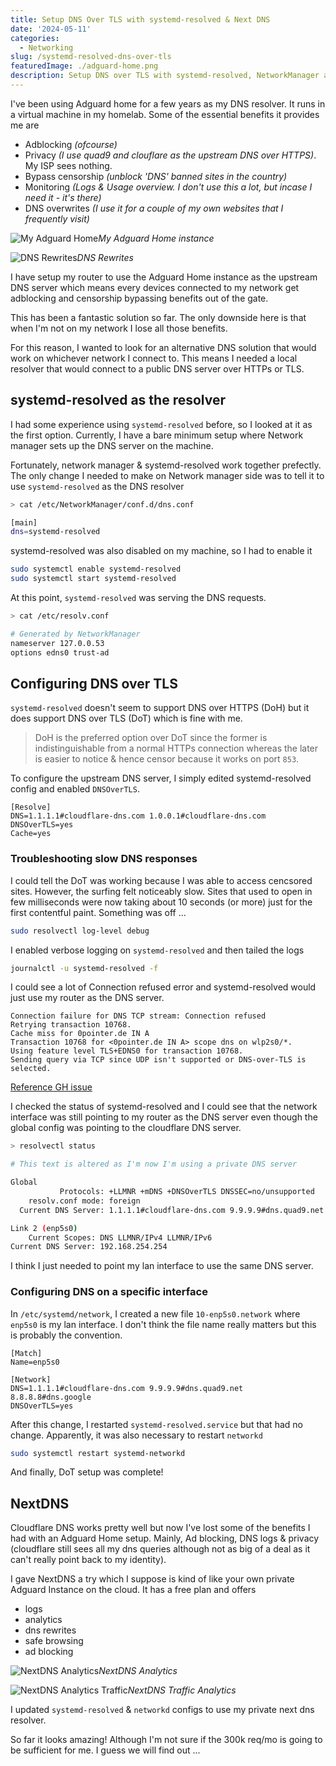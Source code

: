 ```yaml
---
title: Setup DNS Over TLS with systemd-resolved & Next DNS
date: '2024-05-11'
categories:
  - Networking
slug: /systemd-resolved-dns-over-tls
featuredImage: ./adguard-home.png
description: Setup DNS over TLS with systemd-resolved, NetworkManager and NextDNS
---
```


I've been using Adguard home for a few years as my DNS resolver.
It runs in a virtual machine in my homelab.
Some of the essential benefits it provides me are

- Adblocking _(ofcourse)_
- Privacy _(I use quad9 and clouflare as the upstream DNS over HTTPS)_. My ISP sees nothing.
- Bypass censorship _(unblock 'DNS' banned sites in the country)_
- Monitoring _(Logs & Usage overview. I don't use this a lot, but incase I need it - it's there)_
- DNS overwrites _(I use it for a couple of my own websites that I frequently visit)_

![My Adguard Home](./adguard-home.png)_My Adguard Home instance_

![DNS Rewrites](./adguard-dns-rewrites.png)_DNS Rewrites_

I have setup my router to use the Adguard Home instance as the upstream DNS server
which means every devices connected to my network get adblocking and censorship bypassing benefits
out of the gate.

This has been a fantastic solution so far. The only downside here is that when I'm
not on my network I lose all those benefits.

For this reason, I wanted to look for an alternative DNS solution that would work on whichever network I connect to.
This means I needed a local resolver that would connect to a public DNS server over HTTPs or TLS.

## systemd-resolved as the resolver

I had some experience using `systemd-resolved` before, so I looked at it as the first option.
Currently, I have a bare minimum setup where Network manager sets up the DNS server on the machine.

Fortunately, network manager & systemd-resolved work together prefectly. The only change I needed
to make on Network manager side was to tell it to use `systemd-resolved` as the DNS resolver

```bash
> cat /etc/NetworkManager/conf.d/dns.conf

[main]
dns=systemd-resolved
```

systemd-resolved was also disabled on my machine, so I had to enable it

```bash
sudo systemctl enable systemd-resolved
sudo systemctl start systemd-resolved
```

At this point, `systemd-resolved` was serving the DNS requests.

```bash
> cat /etc/resolv.conf

# Generated by NetworkManager
nameserver 127.0.0.53
options edns0 trust-ad
```

## Configuring DNS over TLS

`systemd-resolved` doesn't seem to support DNS over HTTPS (DoH) but it does support
DNS over TLS (DoT) which is fine with me.

> DoH is the preferred option over DoT
> since the former is indistinguishable from a normal HTTPs connection whereas the later
> is easier to notice & hence censor because it works on port `853`.

To configure the upstream DNS server, I simply edited systemd-resolved config and
enabled `DNSOverTLS`.

```text title="/etc/systemd/resolved.conf"
[Resolve]
DNS=1.1.1.1#cloudflare-dns.com 1.0.0.1#cloudflare-dns.com
DNSOverTLS=yes
Cache=yes
```

### Troubleshooting slow DNS responses

I could tell the DoT was working because I was able to access cencsored sites.
However, the surfing felt noticeably slow. Sites that used to open in few milliseconds
were now taking about 10 seconds (or more) just for the first contentful paint.
Something was off ...

```bash
sudo resolvectl log-level debug
```

I enabled verbose logging on `systemd-resolved` and then tailed the logs

```bash
journalctl -u systemd-resolved -f
```

I could see a lot of Connection refused error and systemd-resolved would just
use my router as the DNS server.

```text
Connection failure for DNS TCP stream: Connection refused
Retrying transaction 10768.
Cache miss for 0pointer.de IN A
Transaction 10768 for <0pointer.de IN A> scope dns on wlp2s0/*.
Using feature level TLS+EDNS0 for transaction 10768.
Sending query via TCP since UDP isn't supported or DNS-over-TLS is selected.
```

[Reference GH issue](https://github.com/systemd/systemd/issues/18060#issuecomment-803494767)

I checked the status of systemd-resolved and I could see that the network interface
was still pointing to my router as the DNS server even though the global config
was pointing to the cloudflare DNS server.

```bash
> resolvectl status

# This text is altered as I'm now I'm using a private DNS server

Global
           Protocols: +LLMNR +mDNS +DNSOverTLS DNSSEC=no/unsupported
    resolv.conf mode: foreign
  Current DNS Server: 1.1.1.1#cloudflare-dns.com 9.9.9.9#dns.quad9.net 8.8.8.8#dns.google 2606:4700:4700::1111#cloudflare-dns.com 2620:fe::9#dns.quad9.net 2001:4860:4860::8888#dns.google

Link 2 (enp5s0)
    Current Scopes: DNS LLMNR/IPv4 LLMNR/IPv6
Current DNS Server: 192.168.254.254
```

I think I just needed to point my lan interface to use the same DNS server.

### Configuring DNS on a specific interface

In `/etc/systemd/network`, I created a new file `10-enp5s0.network` where `enp5s0`
is my lan interface. I don't think the file name really matters but this is probably
the convention.

```text title="10-enp5s0.network
[Match]
Name=enp5s0

[Network]
DNS=1.1.1.1#cloudflare-dns.com 9.9.9.9#dns.quad9.net 8.8.8.8#dns.google
DNSOverTLS=yes
```

After this change, I restarted `systemd-resolved.service` but that had no change.
Apparently, it was also necessary to restart `networkd`

```bash
sudo systemctl restart systemd-networkd
```

And finally, DoT setup was complete!

## NextDNS

Cloudflare DNS works pretty well but now I've lost some of the benefits I had with an Adguard Home setup.
Mainly, Ad blocking, DNS logs & privacy (cloudflare still sees all my dns queries although not as big of a deal
as it can't really point back to my identity).

I gave NextDNS a try which I suppose is kind of like your own private Adguard Instance on the cloud.
It has a free plan and offers

- logs
- analytics
- dns rewrites
- safe browsing
- ad blocking

![NextDNS Analytics](./next-dns-analytics.png)_NextDNS Analytics_

![NextDNS Analytics Traffic](./next-dns-analytics-traffic.png)_NextDNS Traffic Analytics_

I updated `systemd-resolved` & `networkd` configs to use my private next dns resolver.

So far it looks amazing! Although I'm not sure if the 300k req/mo is going to be sufficient for me.
I guess we will find out ...
